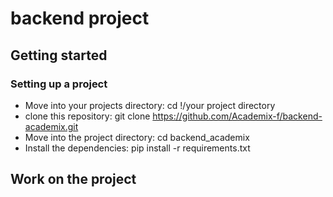 # backend project

## Getting started

### Setting up a project

* Move into your projects directory: cd !/your project directory
* clone this repository: git clone https://github.com/Academix-f/backend-academix.git
* Move into the project directory: cd backend_academix
* Install the dependencies: pip install -r requirements.txt

## Work on the project

